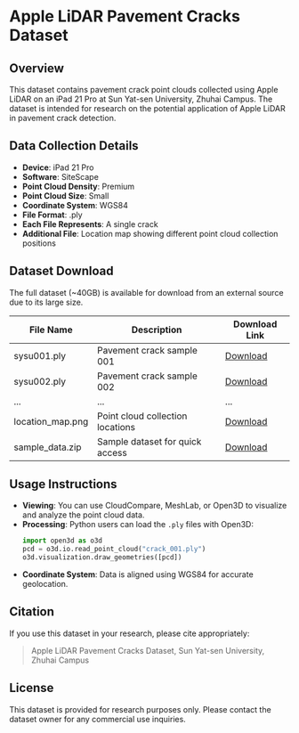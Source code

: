 # Apple LiDAR Pavement Cracks Dataset

## Overview
This dataset contains pavement crack point clouds collected using Apple LiDAR on an iPad 21 Pro at Sun Yat-sen University, Zhuhai Campus. The dataset is intended for research on the potential application of Apple LiDAR in pavement crack detection.

## Data Collection Details
- **Device**: iPad 21 Pro  
- **Software**: SiteScape  
- **Point Cloud Density**: Premium  
- **Point Cloud Size**: Small  
- **Coordinate System**: WGS84  
- **File Format**: .ply  
- **Each File Represents**: A single crack  
- **Additional File**: Location map showing different point cloud collection positions  

## Dataset Download
The full dataset (~40GB) is available for download from an external source due to its large size.

| File Name         | Description                         | Download Link |
|------------------|---------------------------------|---------------|
| sysu001.ply    | Pavement crack sample 001       | [Download](#) |
| sysu002.ply    | Pavement crack sample 002       | [Download](#) |
| ...              | ...                             | ...           |
| location_map.png | Point cloud collection locations | [Download](#) |
| sample_data.zip  | Sample dataset for quick access | [Download](#) |


## Usage Instructions
- **Viewing**: You can use CloudCompare, MeshLab, or Open3D to visualize and analyze the point cloud data.
- **Processing**: Python users can load the `.ply` files with Open3D:
  ```python
  import open3d as o3d
  pcd = o3d.io.read_point_cloud("crack_001.ply")
  o3d.visualization.draw_geometries([pcd])
  ```
- **Coordinate System**: Data is aligned using WGS84 for accurate geolocation.

## Citation
If you use this dataset in your research, please cite appropriately:
> Apple LiDAR Pavement Cracks Dataset, Sun Yat-sen University, Zhuhai Campus

## License
This dataset is provided for research purposes only. Please contact the dataset owner for any commercial use inquiries.

